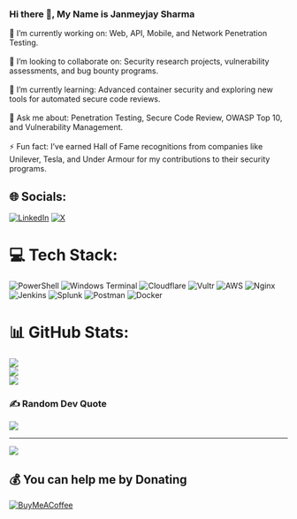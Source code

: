 ### Hi there 👋, My Name is Janmeyjay Sharma
🔭 I’m currently working on: Web, API, Mobile, and Network Penetration Testing.<br><br>🤝 I’m looking to collaborate on: Security research projects, vulnerability assessments, and bug bounty programs.<br><br>🌱 I’m currently learning: Advanced container security and exploring new tools for automated secure code reviews.<br><br>💬 Ask me about: Penetration Testing, Secure Code Review, OWASP Top 10, and Vulnerability Management.<br><br>⚡ Fun fact: I’ve earned Hall of Fame recognitions from companies like Unilever, Tesla, and Under Armour for my contributions to their security programs.


## 🌐 Socials:
[![LinkedIn](https://img.shields.io/badge/LinkedIn-%230077B5.svg?logo=linkedin&logoColor=white)](https://linkedin.com/in/janmeyjaysharma) [![X](https://img.shields.io/badge/X-black.svg?logo=X&logoColor=white)](https://x.com/janmeyjaysharma) 

# 💻 Tech Stack:
![PowerShell](https://img.shields.io/badge/PowerShell-%235391FE.svg?style=for-the-badge&logo=powershell&logoColor=white) ![Windows Terminal](https://img.shields.io/badge/Windows%20Terminal-%234D4D4D.svg?style=for-the-badge&logo=windows-terminal&logoColor=white) ![Cloudflare](https://img.shields.io/badge/Cloudflare-F38020?style=for-the-badge&logo=Cloudflare&logoColor=white) ![Vultr](https://img.shields.io/badge/Vultr-007BFC.svg?style=for-the-badge&logo=vultr) ![AWS](https://img.shields.io/badge/AWS-%23FF9900.svg?style=for-the-badge&logo=amazon-aws&logoColor=white) ![Nginx](https://img.shields.io/badge/nginx-%23009639.svg?style=for-the-badge&logo=nginx&logoColor=white) ![Jenkins](https://img.shields.io/badge/jenkins-%232C5263.svg?style=for-the-badge&logo=jenkins&logoColor=white) ![Splunk](https://img.shields.io/badge/splunk-%23000000.svg?style=for-the-badge&logo=splunk&logoColor=white) ![Postman](https://img.shields.io/badge/Postman-FF6C37?style=for-the-badge&logo=postman&logoColor=white) ![Docker](https://img.shields.io/badge/docker-%230db7ed.svg?style=for-the-badge&logo=docker&logoColor=white)
# 📊 GitHub Stats:
![](https://github-readme-stats.vercel.app/api?username=janmeyjaysharma&theme=dark&hide_border=false&include_all_commits=false&count_private=false)<br/>
![](https://github-readme-streak-stats.herokuapp.com/?user=janmeyjaysharma&theme=dark&hide_border=false)<br/>
![](https://github-readme-stats.vercel.app/api/top-langs/?username=janmeyjaysharma&theme=dark&hide_border=false&include_all_commits=false&count_private=false&layout=compact)

### ✍️ Random Dev Quote
![](https://quotes-github-readme.vercel.app/api?type=horizontal&theme=radical)

---
[![](https://visitcount.itsvg.in/api?id=janmeyjaysharma&icon=0&color=0)](https://visitcount.itsvg.in)

  ## 💰 You can help me by Donating
  [![BuyMeACoffee](https://img.shields.io/badge/Buy%20Me%20a%20Coffee-ffdd00?style=for-the-badge&logo=buy-me-a-coffee&logoColor=black)](https://buymeacoffee.com/janmeyjaysharma) 

  
<!-- Proudly created with GPRM ( https://gprm.itsvg.in ) -->
